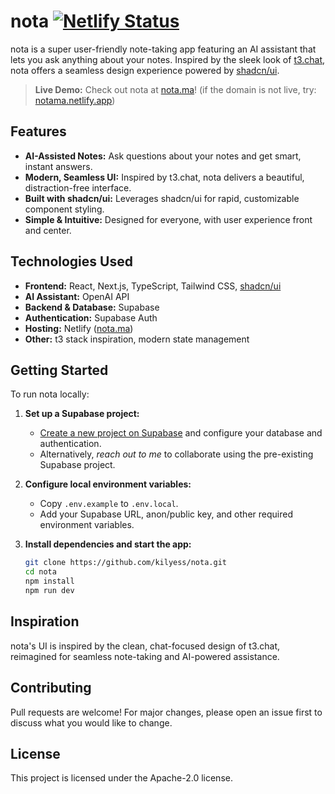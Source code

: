 # nota [![Netlify Status](https://api.netlify.com/api/v1/badges/b7b659a5-5a7e-495d-9f3a-ea3443ea9bc7/deploy-status)](https://app.netlify.com/projects/notama/deploys)

nota is a super user-friendly note-taking app featuring an AI assistant that lets you ask anything about your notes. Inspired by the sleek look of [t3.chat](https://t3.chat), nota offers a seamless design experience powered by [shadcn/ui](https://ui.shadcn.com/).

> **Live Demo:** Check out nota at [nota.ma](https://nota.ma)! (if the domain is not live, try: [notama.netlify.app](notama.netlify.app))

## Features

- **AI-Assisted Notes:** Ask questions about your notes and get smart, instant answers.
- **Modern, Seamless UI:** Inspired by t3.chat, nota delivers a beautiful, distraction-free interface.
- **Built with shadcn/ui:** Leverages shadcn/ui for rapid, customizable component styling.
- **Simple & Intuitive:** Designed for everyone, with user experience front and center.

## Technologies Used

- **Frontend:** React, Next.js, TypeScript, Tailwind CSS, [shadcn/ui](https://ui.shadcn.com/)
- **AI Assistant:** OpenAI API
- **Backend & Database:** Supabase
- **Authentication:** Supabase Auth
- **Hosting:** Netlify ([nota.ma](https://nota.ma))
- **Other:** t3 stack inspiration, modern state management

## Getting Started

To run nota locally:

1. **Set up a Supabase project:**

   - [Create a new project on Supabase](https://supabase.com/) and configure your database and authentication.
   - Alternatively, *reach out to me* to collaborate using the pre-existing Supabase project.
2. **Configure local environment variables:**

   - Copy `.env.example` to `.env.local`.
   - Add your Supabase URL, anon/public key, and other required environment variables.
3. **Install dependencies and start the app:**

   ```bash
   git clone https://github.com/kilyess/nota.git
   cd nota
   npm install
   npm run dev
   ```

## Inspiration

nota's UI is inspired by the clean, chat-focused design of t3.chat, reimagined for seamless note-taking and AI-powered assistance.

## Contributing

Pull requests are welcome! For major changes, please open an issue first to discuss what you would like to change.

## License

This project is licensed under the Apache-2.0 license.
